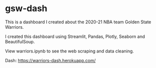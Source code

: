 # gsw-dash

This is a dashboard I created about the 2020-21 NBA team Golden State Warriors. 

I created this dashboard using Streamlit, Pandas, Plotly, Seaborn and BeautifulSoup.

View warriors.ipynb to see the web scraping and data cleaning. 

Dash: https://warriors-dash.herokuapp.com/
